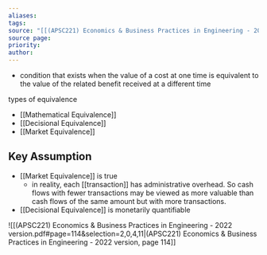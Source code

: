 ```yaml
---
aliases: 
tags: 
source: "[[(APSC221) Economics & Business Practices in Engineering - 2022 version.pdf#page=114&selection=2,0,4,11|(APSC221) Economics & Business Practices in Engineering - 2022 version, page 114]]"
source page: 
priority: 
author:
---
```

-  condition that exists when the value of a cost at one time is equivalent to the value of the related benefit received at a different time

types of equivalence
- [[Mathematical Equivalence]]
- [[Decisional Equivalence]]
- [[Market Equivalence]]

## Key Assumption
- [[Market Equivalence]] is true
    - in reality, each [[transaction]] has administrative overhead. So cash flows with fewer transactions may be viewed as more valuable than cash flows of the same amount but with more transactions.
- [[Decisional Equivalence]] is monetarily quantifiable

![[(APSC221) Economics & Business Practices in Engineering - 2022 version.pdf#page=114&selection=2,0,4,11|(APSC221) Economics & Business Practices in Engineering - 2022 version, page 114]]